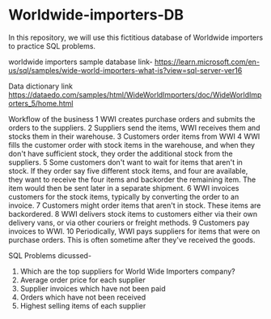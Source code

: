 # Worldwide-importers-DB

In this repository, we will use this fictitious database of Worldwide importers to practice SQL problems.

worldwide importers sample database link-
https://learn.microsoft.com/en-us/sql/samples/wide-world-importers-what-is?view=sql-server-ver16

Data dictionary link
https://dataedo.com/samples/html/WideWorldImporters/doc/WideWorldImporters_5/home.html

Workflow of the business
1 WWI creates purchase orders and submits the orders to the suppliers.
2 Suppliers send the items, WWI receives them and stocks them in their warehouse.
3 Customers order items from WWI
4 WWI fills the customer order with stock items in the warehouse, and when they don't have sufficient stock, they order the additional stock from the suppliers.
5 Some customers don't want to wait for items that aren't in stock. If they order say five different stock items, and four are available, they want to receive the four items and backorder the remaining item. The item would then be sent later in a separate shipment.
6 WWI invoices customers for the stock items, typically by converting the order to an invoice.
7 Customers might order items that aren't in stock. These items are backordered.
8 WWI delivers stock items to customers either via their own delivery vans, or via other couriers or freight methods.
9 Customers pay invoices to WWI.
10 Periodically, WWI pays suppliers for items that were on purchase orders. This is often sometime after they've received the goods.

SQL Problems dicussed-
1. Which are the top suppliers for World Wide Importers company?
2. Average order price for each supplier
3. Supplier invoices which have not been paid
4. Orders which have not been received
5. Highest selling items of each supplier



